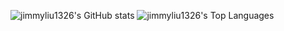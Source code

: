 ![jimmyliu1326's GitHub stats](https://github-readme-stats.vercel.app/api?username=jimmyliu1326&show_icons=true&theme=city_lights)
![jimmyliu1326's Top Languages](https://github-readme-stats.vercel.app/api/top-langs/?username=anwarMZ&show_icons=true&theme=city_lights)

